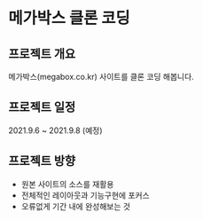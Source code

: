 # 메가박스 클론 코딩

## 프로젝트 개요
메가박스(megabox.co.kr) 사이트를 클론 코딩 해봅니다.

## 프로젝트 일정
2021.9.6 ~ 2021.9.8 (예정)

## 프로젝트 방향
* 원본 사이트의 소스를 재활용
* 전체적인 레이아웃과 기능구현에 포커스
* 오류없게 기간 내에 완성해보는 것
